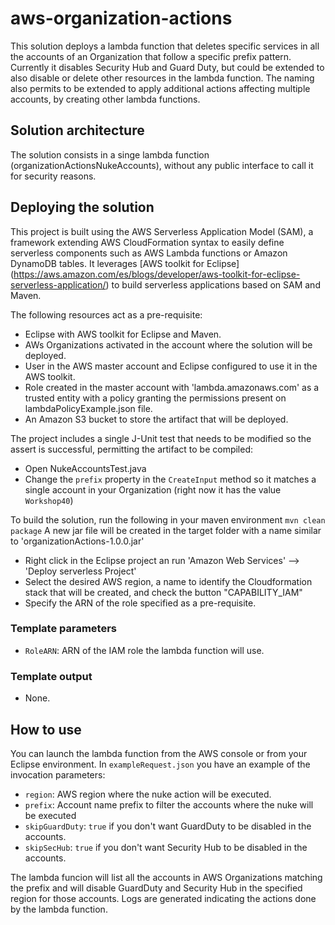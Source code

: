 # aws-organization-actions

This solution deploys a lambda function that deletes specific services in all the accounts of an Organization that follow a specific prefix pattern.
Currently it disables Security Hub and Guard Duty, but could be extended to also disable or delete other resources in the lambda function.
The naming also permits to be extended to apply additional actions affecting multiple accounts, by creating other lambda functions.

## Solution architecture

The solution consists in a singe lambda function (organizationActionsNukeAccounts), without any public interface to call it for security reasons.

## Deploying the solution

This project is built using the AWS Serverless Application Model (SAM), a framework extending AWS CloudFormation syntax to easily define serverless components such as AWS Lambda functions or Amazon DynamoDB tables. It leverages [AWS toolkit for Eclipse] (https://aws.amazon.com/es/blogs/developer/aws-toolkit-for-eclipse-serverless-application/) to build serverless applications based on SAM and Maven.

The following resources act as a pre-requisite:
* Eclipse with AWS toolkit for Eclipse and Maven.
* AWs Organizations activated in the account where the solution will be deployed.
* User in the AWS master account and Eclipse configured to use it in the AWS toolkit.
* Role created in the master account with 'lambda.amazonaws.com' as a trusted entity with a policy granting the permissions present on lambdaPolicyExample.json file.
* An Amazon S3 bucket to store the artifact that will be deployed.

The project includes a single J-Unit test that needs to be modified so the assert is successful, permitting the artifact to be compiled:
* Open NukeAccountsTest.java
* Change the `prefix` property in the `CreateInput` method so it matches a single account in your Organization (right now it has the value `Workshop40`)

To build the solution, run the following in your maven environment `mvn clean package`
A new jar file will be created in the target folder with a name similar to 'organizationActions-1.0.0.jar'

* Right click in the Eclipse project an run 'Amazon Web Services' --> 'Deploy serverless Project'
* Select the desired AWS region, a name to identify the Cloudformation stack that will be created, and check the button "CAPABILITY_IAM"
* Specify the ARN of the role specified as a pre-requisite.

### Template parameters
* `RoleARN`: ARN of the IAM role the lambda function will use.

### Template output
* None.

## How to use

You can launch the lambda function from the AWS console or from your Eclipse environment.
In `exampleRequest.json` you have an example of the invocation parameters:
* `region`: AWS region where the nuke action will be executed.
* `prefix`: Account name prefix to filter the accounts where the nuke will be executed
* `skipGuardDuty`: `true` if you don't want GuardDuty to be disabled in the accounts.
* `skipSecHub`: `true` if you don't want Security Hub to be disabled in the accounts.

The lambda funcion will list all the accounts in AWS Organizations matching the prefix and will disable GuardDuty and Security Hub in the specified region for those accounts. Logs are generated indicating the actions done by the lambda function.
